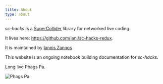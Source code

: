 ```yaml
---
title: About
type: about
---
```


*sc-hacks* is a [SuperCollider](https://supercollider.github.io/) library for networked live coding.

It lives here: https://github.com/iani/sc-hacks-redux.

It is maintained by [Iannis Zannos](https://iani.github.io/)

This website is an ongoing notebook building documentation for *sc-hacks*.

Long live Phags Pa.

![Phags Pa](phagspa.jpg)

